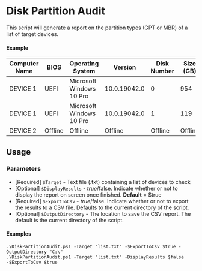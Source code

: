 # Disk Partition Audit

This script will generate a report on the partition types (GPT or MBR) of a list of target devices.

#### Example

|Computer Name|BIOS    |Operating System  |       Version   |   Disk Number| Size (GB) |Partition Type|
|-------------| ----  |  ----------------   |      -------   |   -----------| ---------| --------------|
|DEVICE 1  |UEFI|    Microsoft Windows 10 Pro| 10.0.19042.0 |          0  |     954| GPT|           
|DEVICE 1  |UEFI|    Microsoft Windows 10 Pro| 10.0.19042.0|           1 |      119| MBR  |         
|DEVICE 2  |Offline| Offline |                 Offline |         Offline |  Offline| Offline  |

## Usage
### Parameters
* [Required] `$Target` - Text file (.txt) containing a list of devices to check
* [Optional] `$DisplayResults` - $true/$false. Indicate whether or not to display the report on screen once finished. **Default** = $true
* [Required] `$ExportToCsv` - $true/$false. Indicate whether or not to export the results to a CSV file. Defaults to the current directory of the script.
* [Optional] `$OutputDirectory` - The location to save the CSV report. The default is the current directory of the script.

#### Examples
```
.\DiskPartitionAudit.ps1 -Target "list.txt" -$ExportToCsv $true -OutputDirectory "C:\"
.\DiskPartitionAudit.ps1 -Target "list.txt" -DisplayResults $false -$ExportToCsv $true
```
